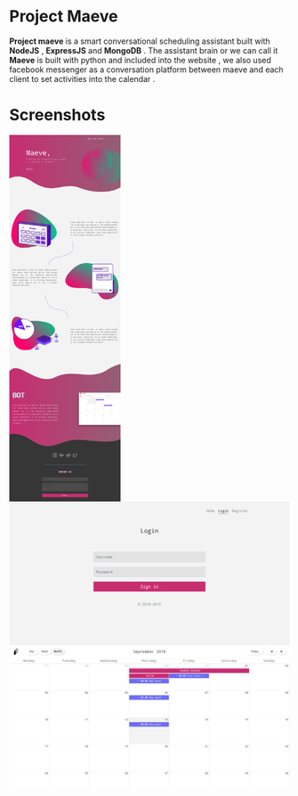 # Project Maeve

**Project maeve** is a smart conversational scheduling assistant built with **NodeJS** , **ExpressJS** and **MongoDB** . The assistant brain or we can call it **Maeve** is built with python and included into the  website , we also used facebook messenger as a conversation platform between maeve and each client to set activities into the calendar .  

# Screenshots

<img src="https://github.com/50bit/Project-Maeve/blob/master/Screenshots/screencapture-localhost-3000-2018-10-05-21_50_29.png" width="200" align="left"> 


<img src="https://github.com/50bit/Project-Maeve/blob/master/Screenshots/screencapture-localhost-3000-users-login-2019-09-27-21_39_07.png" width="600" align="right" >


<img src="https://github.com/50bit/Project-Maeve/blob/master/Screenshots/41646990_880599242135942_6157324480583565312_n.png" width="600" align="right">



